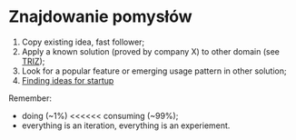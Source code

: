 # Znajdowanie pomysłów

1. Copy existing idea, fast follower;
2. Apply a known solution (proved by company X) to other domain (see [TRIZ](https://en.wikipedia.org/wiki/TRIZ));
3. Look for a popular feature or emerging usage pattern in other solution;
4. [Finding ideas for startup](https://liorn.substack.com/p/a-summary-of-my-learnings-on-how)

Remember:

- doing (~1%) <<<<<< consuming (~99%);
- everything is an iteration, everything is an experiement.
